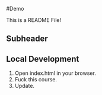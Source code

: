 #Demo 

This is a README File!

## Subheader

## Local Development

1. Open index.html in your browser.
2. Fuck this course.
3. Update.
